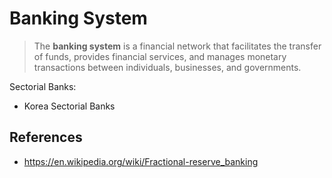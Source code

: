 # Banking System

> The **banking system** is a financial network that facilitates the transfer of funds, provides financial services, and manages monetary transactions between individuals, businesses, and governments.

Sectorial Banks:

- Korea Sectorial Banks

## References

- https://en.wikipedia.org/wiki/Fractional-reserve_banking